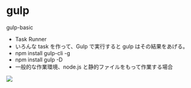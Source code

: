 # gulp

gulp-basic

- Task Runner
- いろんな task を作って、Gulp で実行すると gulp はその結果をあげる。
- npm install gulp-cli -g
- npm install gulp -D
- 一般的な作業環境、node.js と静的ファイルをもって作業する場合

<img src="https://user-images.githubusercontent.com/55697824/119776701-38df5e00-bf00-11eb-999d-df7115f33ca9.PNG"></img>
